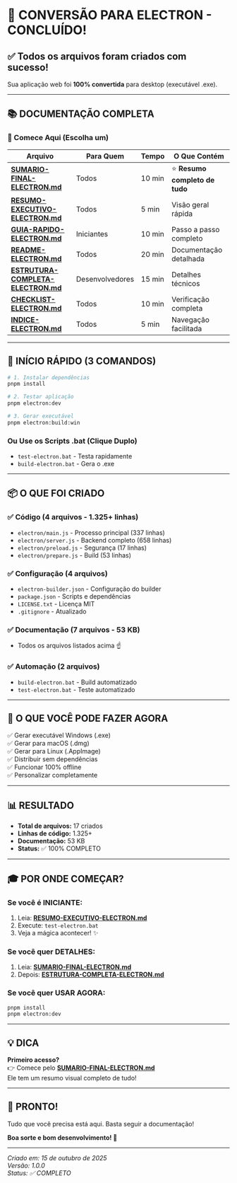 # 🎊 CONVERSÃO PARA ELECTRON - CONCLUÍDO!

## ✅ Todos os arquivos foram criados com sucesso!

Sua aplicação web foi **100% convertida** para desktop (executável .exe).

---

## 📚 DOCUMENTAÇÃO COMPLETA

### 🎯 Comece Aqui (Escolha um)

| Arquivo | Para Quem | Tempo | O Que Contém |
|---------|-----------|-------|--------------|
| **[SUMARIO-FINAL-ELECTRON.md](SUMARIO-FINAL-ELECTRON.md)** | Todos | 10 min | ⭐ **Resumo completo de tudo** |
| **[RESUMO-EXECUTIVO-ELECTRON.md](RESUMO-EXECUTIVO-ELECTRON.md)** | Todos | 5 min | Visão geral rápida |
| **[GUIA-RAPIDO-ELECTRON.md](GUIA-RAPIDO-ELECTRON.md)** | Iniciantes | 10 min | Passo a passo completo |
| **[README-ELECTRON.md](README-ELECTRON.md)** | Todos | 20 min | Documentação detalhada |
| **[ESTRUTURA-COMPLETA-ELECTRON.md](ESTRUTURA-COMPLETA-ELECTRON.md)** | Desenvolvedores | 15 min | Detalhes técnicos |
| **[CHECKLIST-ELECTRON.md](CHECKLIST-ELECTRON.md)** | Todos | 10 min | Verificação completa |
| **[INDICE-ELECTRON.md](INDICE-ELECTRON.md)** | Todos | 5 min | Navegação facilitada |

---

## 🚀 INÍCIO RÁPIDO (3 COMANDOS)

```bash
# 1. Instalar dependências
pnpm install

# 2. Testar aplicação
pnpm electron:dev

# 3. Gerar executável
pnpm electron:build:win
```

### Ou Use os Scripts .bat (Clique Duplo)
- `test-electron.bat` - Testa rapidamente
- `build-electron.bat` - Gera o .exe

---

## 📦 O QUE FOI CRIADO

### ✅ Código (4 arquivos - 1.325+ linhas)
- `electron/main.js` - Processo principal (337 linhas)
- `electron/server.js` - Backend completo (658 linhas)
- `electron/preload.js` - Segurança (17 linhas)
- `electron/prepare.js` - Build (53 linhas)

### ✅ Configuração (4 arquivos)
- `electron-builder.json` - Configuração do builder
- `package.json` - Scripts e dependências
- `LICENSE.txt` - Licença MIT
- `.gitignore` - Atualizado

### ✅ Documentação (7 arquivos - 53 KB)
- Todos os arquivos listados acima ☝️

### ✅ Automação (2 arquivos)
- `build-electron.bat` - Build automatizado
- `test-electron.bat` - Teste automatizado

---

## 🎯 O QUE VOCÊ PODE FAZER AGORA

✅ Gerar executável Windows (.exe)  
✅ Gerar para macOS (.dmg)  
✅ Gerar para Linux (.AppImage)  
✅ Distribuir sem dependências  
✅ Funcionar 100% offline  
✅ Personalizar completamente  

---

## 📊 RESULTADO

- **Total de arquivos:** 17 criados
- **Linhas de código:** 1.325+
- **Documentação:** 53 KB
- **Status:** ✅ 100% COMPLETO

---

## 🎓 POR ONDE COMEÇAR?

### Se você é INICIANTE:
1. Leia: **[RESUMO-EXECUTIVO-ELECTRON.md](RESUMO-EXECUTIVO-ELECTRON.md)**
2. Execute: `test-electron.bat`
3. Veja a mágica acontecer! ✨

### Se você quer DETALHES:
1. Leia: **[SUMARIO-FINAL-ELECTRON.md](SUMARIO-FINAL-ELECTRON.md)**
2. Depois: **[ESTRUTURA-COMPLETA-ELECTRON.md](ESTRUTURA-COMPLETA-ELECTRON.md)**

### Se você quer USAR AGORA:
```bash
pnpm install
pnpm electron:dev
```

---

## 💡 DICA

**Primeiro acesso?**  
👉 Comece pelo **[SUMARIO-FINAL-ELECTRON.md](SUMARIO-FINAL-ELECTRON.md)**  
Ele tem um resumo visual completo de tudo!

---

## 🎊 PRONTO!

Tudo que você precisa está aqui. Basta seguir a documentação!

**Boa sorte e bom desenvolvimento! 🚀**

---

*Criado em: 15 de outubro de 2025*  
*Versão: 1.0.0*  
*Status: ✅ COMPLETO*
